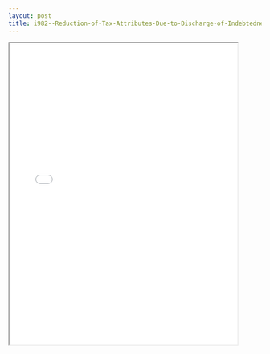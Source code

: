 ```yaml
---
layout: post
title: i982--Reduction-of-Tax-Attributes-Due-to-Discharge-of-Indebtedness-Section-1082-Basis-Adjustment
---
```


<div class="pdf-container">
<iframe src="/ea/_pdf-2-md/i982--Reduction-of-Tax-Attributes-Due-to-Discharge-of-Indebtedness-Section-1082-Basis-Adjustment.pdf" height="600" width="90%" allowFullScreen="true"></iframe>
</div>

